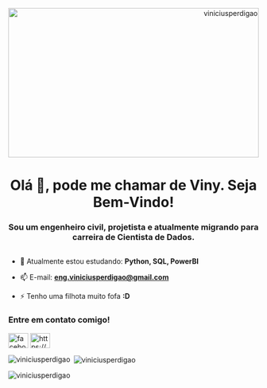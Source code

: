 <p align="right"> <img src="https://i.pinimg.com/originals/91/16/8b/91168b4873f6659b3e9fdfe4b89cd864.gif" width="100%" height="300"  alt="viniciusperdigao" /> </p>
</div>
<h1 align="center">Olá 👋, pode me chamar de Viny. Seja Bem-Vindo!</h1>
<h3 align="center">Sou um engenheiro civil, projetista e atualmente migrando para carreira de Cientista de Dados.</h3>
<div style="display:inline-block;vertical-align:top;">

- 🌱 Atualmente estou estudando:  **Python, SQL, PowerBI**

- 📫 E-mail: **eng.viniciusperdigao@gmail.com**

- ⚡ Tenho uma filhota muito fofa **:D**

<h3 align="left">Entre em contato comigo!</h3>
<p align="left">
<a href="https://fb.com/facebook.com/viny.perdigao" target="blank"><img align="center" src="https://raw.githubusercontent.com/rahuldkjain/github-profile-readme-generator/master/src/images/icons/Social/facebook.svg" alt="facebook.com/viny.perdigao" height="30" width="40" /></a>
<a href="https://instagram.com/https://www.instagram.com/viny.perdigao/" target="blank"><img align="center" src="https://raw.githubusercontent.com/rahuldkjain/github-profile-readme-generator/master/src/images/icons/Social/instagram.svg" alt="https://www.instagram.com/viny.perdigao/" height="30" width="40" /></a>
</p>

<p><img align="left" src="https://github-readme-stats.vercel.app/api/top-langs?username=viniciusperdigao&show_icons=true&locale=en&layout=compact" alt="viniciusperdigao" /></p>

<p>&nbsp;<img align="center" src="https://github-readme-stats.vercel.app/api?username=viniciusperdigao&show_icons=true&locale=en" alt="viniciusperdigao" /></p>

<p><img align="center" src="https://github-readme-streak-stats.herokuapp.com/?user=viniciusperdigao&" alt="viniciusperdigao" /></p>
